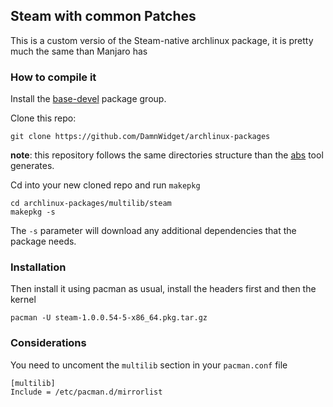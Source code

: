 ## Steam with common Patches

This is a custom versio of the Steam-native archlinux package, it is pretty much the same than Manjaro has

### How to compile it

Install the [base-devel](https://www.archlinux.org/groups/x86_64/base-devel/) package group.

Clone this repo:

```
git clone https://github.com/DamnWidget/archlinux-packages
```

**note**: this repository follows the same directories structure than the [abs](https://www.archlinux.org/packages/?name=abs) tool
generates.

Cd into your new cloned repo and run `makepkg`

```
cd archlinux-packages/multilib/steam
makepkg -s
```

The `-s` parameter will download any additional dependencies that the package needs.

### Installation

Then install it using pacman as usual, install the headers first and then the kernel

```
pacman -U steam-1.0.0.54-5-x86_64.pkg.tar.gz
```

### Considerations

You need to uncoment the `multilib` section in your `pacman.conf` file

```
[multilib]
Include = /etc/pacman.d/mirrorlist
```
